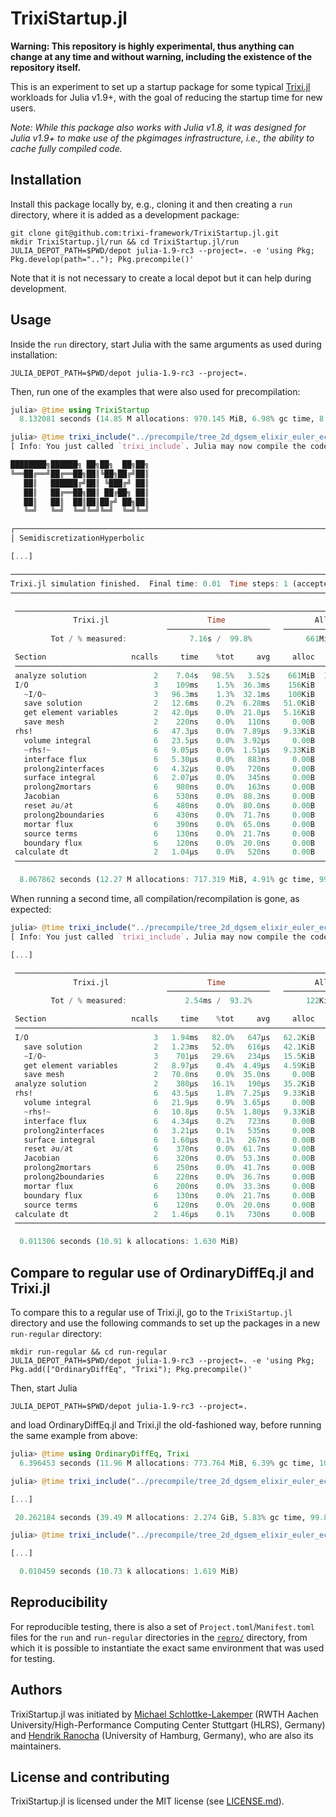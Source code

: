 # TrixiStartup.jl

**Warning: This repository is highly experimental, thus anything can change at any
time and without warning, including the existence of the repository itself.**

This is an experiment to set up a startup package for some typical
[Trixi.jl](https://github.com/trixi-framework/Trixi.jl)
workloads for Julia v1.9+, with the goal of reducing the startup time for new
users.

*Note: While this package also works with Julia v1.8, it was designed for Julia v1.9+
to make use of the pkgimages infrastructure, i.e., the ability to cache fully
compiled code.*

## Installation
Install this package locally by, e.g., cloning it and then creating a `run`
directory, where it is added as a development package:
```shell
git clone git@github.com:trixi-framework/TrixiStartup.jl.git
mkdir TrixiStartup.jl/run && cd TrixiStartup.jl/run
JULIA_DEPOT_PATH=$PWD/depot julia-1.9-rc3 --project=. -e 'using Pkg; Pkg.develop(path=".."); Pkg.precompile()'
```
Note that it is not necessary to create a local depot but it can help during
development.

## Usage
Inside the `run` directory, start Julia with the same arguments as used during installation:
```shell
JULIA_DEPOT_PATH=$PWD/depot julia-1.9-rc3 --project=.
```
Then, run one of the examples that were also used for precompilation:
```julia
julia> @time using TrixiStartup
  8.132081 seconds (14.85 M allocations: 970.145 MiB, 6.98% gc time, 8.63% compilation time: 17% of which was recompilation)

julia> @time trixi_include("../precompile/tree_2d_dgsem_elixir_euler_ec.jl", tspan=(0.0, 0.01), initial_refinement_level=1, polydeg=3)
[ Info: You just called `trixi_include`. Julia may now compile the code, please be patient.

████████╗██████╗ ██╗██╗  ██╗██╗
╚══██╔══╝██╔══██╗██║╚██╗██╔╝██║
   ██║   ██████╔╝██║ ╚███╔╝ ██║
   ██║   ██╔══██╗██║ ██╔██╗ ██║
   ██║   ██║  ██║██║██╔╝ ██╗██║
   ╚═╝   ╚═╝  ╚═╝╚═╝╚═╝  ╚═╝╚═╝

┌──────────────────────────────────────────────────────────────────────────────────────────────────┐
│ SemidiscretizationHyperbolic                                                                     │

[...]

────────────────────────────────────────────────────────────────────────────────────────────────────
Trixi.jl simulation finished.  Final time: 0.01  Time steps: 1 (accepted), 1 (total)
────────────────────────────────────────────────────────────────────────────────────────────────────

 ────────────────────────────────────────────────────────────────────────────────────
              Trixi.jl                      Time                    Allocations
                                   ───────────────────────   ────────────────────────
         Tot / % measured:              7.16s /  99.8%            661MiB / 100.0%

 Section                   ncalls     time    %tot     avg     alloc    %tot      avg
 ────────────────────────────────────────────────────────────────────────────────────
 analyze solution               2    7.04s   98.5%   3.52s    661MiB  100.0%   330MiB
 I/O                            3    109ms    1.5%  36.3ms    156KiB    0.0%  52.0KiB
   ~I/O~                        3   96.3ms    1.3%  32.1ms    100KiB    0.0%  33.3KiB
   save solution                2   12.6ms    0.2%  6.28ms   51.0KiB    0.0%  25.5KiB
   get element variables        2   42.0μs    0.0%  21.0μs   5.16KiB    0.0%  2.58KiB
   save mesh                    2    220ns    0.0%   110ns     0.00B    0.0%    0.00B
 rhs!                           6   47.3μs    0.0%  7.89μs   9.33KiB    0.0%  1.55KiB
   volume integral              6   23.5μs    0.0%  3.92μs     0.00B    0.0%    0.00B
   ~rhs!~                       6   9.05μs    0.0%  1.51μs   9.33KiB    0.0%  1.55KiB
   interface flux               6   5.30μs    0.0%   883ns     0.00B    0.0%    0.00B
   prolong2interfaces           6   4.32μs    0.0%   720ns     0.00B    0.0%    0.00B
   surface integral             6   2.07μs    0.0%   345ns     0.00B    0.0%    0.00B
   prolong2mortars              6    980ns    0.0%   163ns     0.00B    0.0%    0.00B
   Jacobian                     6    530ns    0.0%  88.3ns     0.00B    0.0%    0.00B
   reset ∂u/∂t                  6    480ns    0.0%  80.0ns     0.00B    0.0%    0.00B
   prolong2boundaries           6    430ns    0.0%  71.7ns     0.00B    0.0%    0.00B
   mortar flux                  6    390ns    0.0%  65.0ns     0.00B    0.0%    0.00B
   source terms                 6    130ns    0.0%  21.7ns     0.00B    0.0%    0.00B
   boundary flux                6    120ns    0.0%  20.0ns     0.00B    0.0%    0.00B
 calculate dt                   2   1.04μs    0.0%   520ns     0.00B    0.0%    0.00B
 ────────────────────────────────────────────────────────────────────────────────────

  8.067862 seconds (12.27 M allocations: 717.319 MiB, 4.91% gc time, 99.68% compilation time: 9% of which was recompilation)
```

When running a second time, all compilation/recompilation is gone, as expected:
```julia
julia> @time trixi_include("../precompile/tree_2d_dgsem_elixir_euler_ec.jl", tspan=(0.0, 0.01), initial_refinement_level=1, polydeg=3)
[ Info: You just called `trixi_include`. Julia may now compile the code, please be patient.

[...]

 ────────────────────────────────────────────────────────────────────────────────────
              Trixi.jl                      Time                    Allocations
                                   ───────────────────────   ────────────────────────
         Tot / % measured:             2.54ms /  93.2%            122KiB /  87.3%

 Section                   ncalls     time    %tot     avg     alloc    %tot      avg
 ────────────────────────────────────────────────────────────────────────────────────
 I/O                            3   1.94ms   82.0%   647μs   62.2KiB   58.3%  20.7KiB
   save solution                2   1.23ms   52.0%   616μs   42.1KiB   39.4%  21.0KiB
   ~I/O~                        3    701μs   29.6%   234μs   15.5KiB   14.6%  5.18KiB
   get element variables        2   8.97μs    0.4%  4.49μs   4.59KiB    4.3%  2.30KiB
   save mesh                    2   70.0ns    0.0%  35.0ns     0.00B    0.0%    0.00B
 analyze solution               2    380μs   16.1%   190μs   35.2KiB   33.0%  17.6KiB
 rhs!                           6   43.5μs    1.8%  7.25μs   9.33KiB    8.7%  1.55KiB
   volume integral              6   21.9μs    0.9%  3.65μs     0.00B    0.0%    0.00B
   ~rhs!~                       6   10.8μs    0.5%  1.80μs   9.33KiB    8.7%  1.55KiB
   interface flux               6   4.34μs    0.2%   723ns     0.00B    0.0%    0.00B
   prolong2interfaces           6   3.21μs    0.1%   535ns     0.00B    0.0%    0.00B
   surface integral             6   1.60μs    0.1%   267ns     0.00B    0.0%    0.00B
   reset ∂u/∂t                  6    370ns    0.0%  61.7ns     0.00B    0.0%    0.00B
   Jacobian                     6    320ns    0.0%  53.3ns     0.00B    0.0%    0.00B
   prolong2mortars              6    250ns    0.0%  41.7ns     0.00B    0.0%    0.00B
   prolong2boundaries           6    220ns    0.0%  36.7ns     0.00B    0.0%    0.00B
   mortar flux                  6    200ns    0.0%  33.3ns     0.00B    0.0%    0.00B
   boundary flux                6    130ns    0.0%  21.7ns     0.00B    0.0%    0.00B
   source terms                 6    120ns    0.0%  20.0ns     0.00B    0.0%    0.00B
 calculate dt                   2   1.46μs    0.1%   730ns     0.00B    0.0%    0.00B
 ────────────────────────────────────────────────────────────────────────────────────

  0.011306 seconds (10.91 k allocations: 1.630 MiB)
```

## Compare to regular use of OrdinaryDiffEq.jl and Trixi.jl
To compare this to a regular use of Trixi.jl, go to the `TrixiStartup.jl`
directory and use the following commands to set up the packages in a new
`run-regular` directory:
```shell
mkdir run-regular && cd run-regular
JULIA_DEPOT_PATH=$PWD/depot julia-1.9-rc3 --project=. -e 'using Pkg; Pkg.add(["OrdinaryDiffEq", "Trixi"); Pkg.precompile()'
```
Then, start Julia
```shell
JULIA_DEPOT_PATH=$PWD/depot julia-1.9-rc3 --project=.
```
and load OrdinaryDiffEq.jl and Trixi.jl the old-fashioned way, before running
the same example from above:
```julia
julia> @time using OrdinaryDiffEq, Trixi
  6.396453 seconds (11.96 M allocations: 773.764 MiB, 6.39% gc time, 10.47% compilation time: 18% of which was recompilation)

julia> @time trixi_include("../precompile/tree_2d_dgsem_elixir_euler_ec.jl", tspan=(0.0, 0.01), initial_refinement_level=1, polydeg=3)

[...]

 20.262184 seconds (39.49 M allocations: 2.274 GiB, 5.83% gc time, 99.84% compilation time: <1% of which was recompilation)

julia> @time trixi_include("../precompile/tree_2d_dgsem_elixir_euler_ec.jl", tspan=(0.0, 0.01), initial_refinement_level=1, polydeg=3)

[...]

  0.010459 seconds (10.73 k allocations: 1.619 MiB)
```

## Reproducibility
For reproducible testing, there is also a set of `Project.toml`/`Manifest.toml`
files for the `run` and `run-regular` directories in the [`repro/`](repro/)
directory, from which it is possible to instantiate the exact same environment
that was used for testing.

## Authors
TrixiStartup.jl was initiated by
[Michael Schlottke-Lakemper](https://lakemper.eu)
(RWTH Aachen University/High-Performance Computing Center Stuttgart (HLRS), Germany) and
[Hendrik Ranocha](https://ranocha.de) (University of Hamburg, Germany), who are
also its maintainers.

## License and contributing
TrixiStartup.jl is licensed under the MIT license (see [LICENSE.md](LICENSE.md)).

